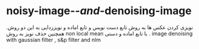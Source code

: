 # noisy-image-_-and_-denoising-image


نویزی کردن عکس ها به روش تابع دست نویس و تابع اماده و نویززدایی به این دو روش.
همچنین حذف نویز به روش non local mean با تابع اماده و دستی .
image denoising with gaussian filter , s&p filter and nlm
